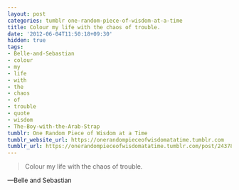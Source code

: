 ```yaml
---
layout: post
categories: tumblr one-random-piece-of-wisdom-at-a-time
title: Colour my life with the chaos of trouble.
date: '2012-06-04T11:50:18+09:30'
hidden: true
tags:
- Belle-and-Sebastian
- colour
- my
- life
- with
- the
- chaos
- of
- trouble
- quote
- wisdom
- The-Boy-with-the-Arab-Strap
tumblr: One Random Piece of Wisdom at a Time
tumblr_website_url: https://onerandompieceofwisdomatatime.tumblr.com
tumblr_url: https://onerandompieceofwisdomatatime.tumblr.com/post/24378237205/colour-my-life-with-the-chaos-of-trouble
---
```

> Colour my life with the chaos of trouble.

—Belle and Sebastian

